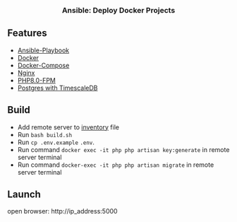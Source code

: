 <br />
<div align="center">
  <h3 align="center">Ansible: Deploy Docker Projects</h3>
</div>

## Features

- [Ansible-Playbook](https://docs.ansible.com/ansible/latest/user_guide/playbooks_intro.html)
- [Docker](https://www.docker.com/)
- [Docker-Compose](https://docs.docker.com/compose/)
- [Nginx](https://hub.docker.com/_/nginx/tags?page=4)
- [PHP8.0-FPM](https://hub.docker.com/_/php/tags)
- [Postgres with TimescaleDB](https://docs.timescale.com/install/latest/installation-docker/#install-self-hosted-timescaledb-from-a-pre-built-container)

## Build

- Add remote server to [inventory](https://github.com/danielcristho/laravel-pgsql-nginx/blob/master/ansible/hosts) file
- Run ``` bash build.sh ```
- Run ```cp .env.example``` ```.env```.
- Run command ```docker exec -it php php artisan key:generate``` in remote server terminal
- Run command ```docker-exec -it php php artisan migrate``` in remote server terminal

## Launch

open browser: http://ip_address:5000